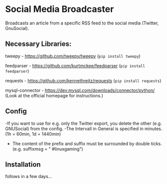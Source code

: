 # Social Media Broadcaster

Broadcasts an article from a specific RSS feed to the social media (Twitter, GnuSocial).

## Necessary Libraries: ##

tweepy - https://github.com/tweepy/tweepy
(`pip install tweepy`)

feedparser - https://github.com/kurtmckee/feedparser
(`pip install feedparser`)

requests - https://github.com/kennethreitz/requests
(`pip install requests`)

mysql-connector - https://dev.mysql.com/downloads/connector/python/
(Look at the official homepage for instructions.)

## Config ##

-If you want to use for e.g. only the Twitter export, you delete the other (e.g. GNUSocial) from the config.
-The Intervall in General is specified in minutes.
(1h = 60min, 1d = 1440min)
- The content of the prefix and suffix must be surrounded by double ticks.
(e.g. suffixmsg = " #linuxgaming")


## Installation ##

follows in a few days...

